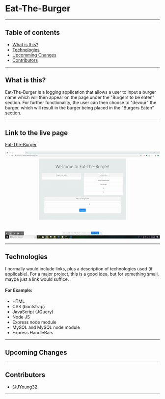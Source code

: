 # Eat-The-Burger

---- 

 ## Table of contents
* [What is this?](#what-is-this)
* [Technologies](#technologies)
* [Upcomming Changes](#upcomming-changes)
* [Contributors](#contributors)

----

## What is this?

Eat-The-Burger is a logging application that allows a user to input a burger name which will then appear on the page under the "Burgers to be eaten" section. For further functionality, the user can then choose to "devour" the burger, which will result in the burger being placed in the "Burgers Eaten" section. 

----

## Link to the live page
[Eat-The-Burger](https://murmuring-depths-00456.herokuapp.com/)  
  
![GIF example](./public/assets/img/eat-the-burger-example.gif)

----

## Technologies

I normally would include links, plus a description of technologies used (if applicable).  For a major project, this is a good idea, but for something small, maybe just a link would suffice.

#### For Example:

* HTML
* CSS (bootstrap)
* JavaScript (JQuery)
* Node JS
* Express node module
* MySQL and MySQL node module
* Express HandleBars

----

## Upcoming Changes


----

## Contributors

* [@JYoung32](https://github.com/JYoung32)


----
